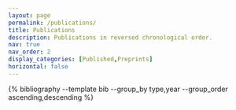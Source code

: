 ```yaml
---
layout: page
permalink: /publications/
title: Publications
description: Publications in reversed chronological order.
nav: true
nav_order: 2
display_categories: [Published,Preprints]
horizontal: false
---
```

<!-- _pages/publications.md -->
<div class="publications">
 {% bibliography --template bib --group_by type,year --group_order ascending,descending %}
</div>
